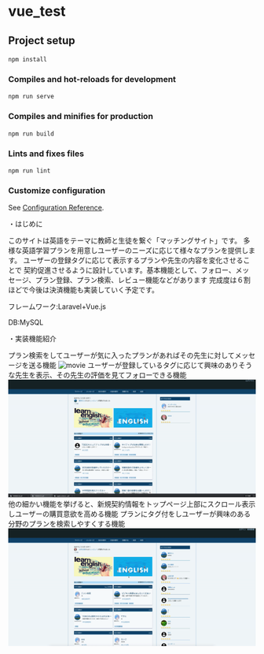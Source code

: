 # vue_test

## Project setup
```
npm install
```

### Compiles and hot-reloads for development
```
npm run serve
```

### Compiles and minifies for production
```
npm run build
```

### Lints and fixes files
```
npm run lint
```

### Customize configuration
See [Configuration Reference](https://cli.vuejs.org/config/).

・はじめに

このサイトは英語をテーマに教師と生徒を繋ぐ「マッチングサイト」です。
多様な英語学習プランを用意しユーザーのニーズに応じて様々なプランを提供します。
ユーザーの登録タグに応じて表示するプランや先生の内容を変化させることで
契約促進させるように設計しています。基本機能として、フォロー、メッセージ、プラン登録、プラン検索、レビュー機能などがあります
完成度は６割ほどで今後は決済機能も実装していく予定です。

フレームワーク:Laravel+Vue.js

DB:MySQL

・実装機能紹介

プラン検索をしてユーザーが気に入ったプランがあればその先生に対してメッセージを送る機能
![movie](https://github.com/creater0820/enlish-tutor-vue/blob/master/movie/message.gif)
ユーザーが登録しているタグに応じて興味のありそうな先生を表示、その先生の評価を見てフォローできる機能
![movie](https://github.com/creater0820/enlish-tutor-vue/blob/my-branch/movie/follow3.gif)
他の細かい機能を挙げると、新規契約情報をトップページ上部にスクロール表示しユーザーの購買意欲を高める機能
プランにタグ付をしユーザーが興味のある分野のプランを検索しやすくする機能
![movie](https://github.com/creater0820/enlish-tutor-vue/blob/my-branch/movie/timeline.gif)
